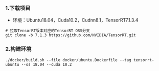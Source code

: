 ### 1.下载项目
+ 环境：Ubuntu18.04，Cuda10.2，Cudnn8.1，TensorRT7.1.3.4
```shell
# 拉取TensorRT版本对应的TensorRT OSS分支
git clone -b 7.1.3 https://github.com/NVIDIA/TensorRT.git
```

### 2.构建环境
```shell
./docker/build.sh --file docker/ubuntu.Dockerfile --tag tensorrt-ubuntu --os 18.04 --cuda 10.2
```
